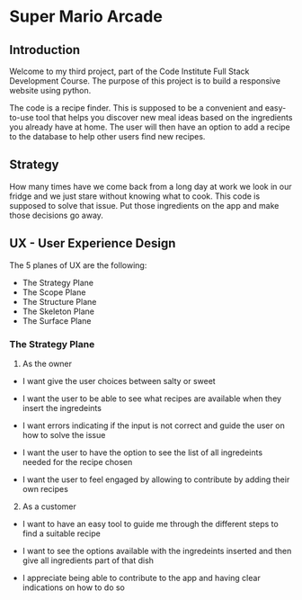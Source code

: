 # Super Mario Arcade

## Introduction

Welcome to my third project, part of the Code Institute Full Stack Development Course. The purpose of this project is to build a responsive website using python.

The code is a recipe finder. This is supposed to be a convenient and easy-to-use tool that helps you discover new meal ideas based on the ingredients you already have at home. The user will then have an option to add a recipe to the database to help other users find new recipes.

## Strategy

How many times have we come back from a long day at work we look in our fridge and we just stare without knowing what to cook. This code is supposed to solve that issue. Put those ingredients on the app and make those decisions go away.

## UX - User Experience Design

The 5 planes of UX are the following:

- The Strategy Plane
- The Scope Plane
- The Structure Plane
- The Skeleton Plane
- The Surface Plane

### The Strategy Plane

1. As the owner

- I want give the user choices between salty or sweet 

- I want the user to be able to see what recipes are available when they insert the ingredeints

- I want errors indicating if the input is not correct and guide the user on how to solve the issue

- I want the user to have the option to see the list of all ingredeints needed for the recipe chosen

- I want the user to feel engaged by allowing to contribute by adding their own recipes

2. As a customer

- I want to have an easy tool to guide me through the different steps to find a suitable recipe

- I want to see the options available with the ingredeints inserted and then give all ingredients part of that dish

- I appreciate being able to contribute to the app and having clear indications on how to do so


